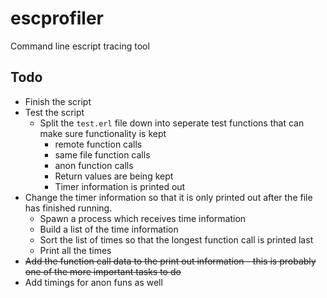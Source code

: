 # escprofiler
Command line escript tracing tool

## Todo

- Finish the script
- Test the script
  - Split the `test.erl` file down into seperate test functions that can make sure functionality is kept
    - remote function calls
    - same file function calls
    - anon function calls
    - Return values are being kept
    - Timer information is printed out
- Change the timer information so that it is only printed out after the file has finished running.
  - Spawn a process which receives time information
  - Build a list of the time information
  - Sort the list of times so that the longest function call is printed last
  - Print all the times
- ~~Add the function call data to the print out information - this is probably
one of the more important tasks to do~~
- Add timings for anon funs as well
